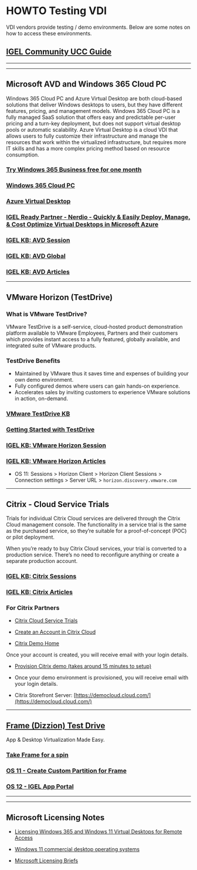 # HOWTO Testing VDI

VDI vendors provide testing / demo environments. Below are some notes on how to access these environments.

<!---
## [IGEL Community UCC Guide](https://igel-community.github.io/IGEL-Docs-v02/Docs/HOWTO-UCC/)
-->

## [IGEL Community UCC Guide](HOWTO-UCC-Guide.md)

----------

-----

## Microsoft AVD and Windows 365 Cloud PC

Windows 365 Cloud PC and Azure Virtual Desktop are both cloud-based solutions that deliver Windows desktops to users, but they have different features, pricing, and management models. Windows 365 Cloud PC is a fully managed SaaS solution that offers easy and predictable per-user pricing and a turn-key deployment, but does not support virtual desktop pools or automatic scalability. Azure Virtual Desktop is a cloud VDI that allows users to fully customize their infrastructure and manage the resources that work within the virtualized infrastructure, but requires more IT skills and has a more complex pricing method based on resource consumption.

### [Try Windows 365 Business free for one month](https://www.microsoft.com/en-us/windows-365/business/windows-365-free-trial-b)

### [Windows 365 Cloud PC](https://www.microsoft.com/en-us/windows-365)

### [Azure Virtual Desktop](https://azure.microsoft.com/en-us/products/virtual-desktop)

### [IGEL Ready Partner - Nerdio - Quickly & Easily Deploy, Manage, & Cost Optimize Virtual Desktops in Microsoft Azure](https://getnerdio.com/)

### [IGEL KB: AVD Session](https://kb.igel.com/igelos-11.09/en/avd-session-101061382.html)

### [IGEL KB: AVD Global](https://kb.igel.com/igelos-11.09/en/avd-global-101061379.html)

### [IGEL KB: AVD Articles](https://kb.igel.com/igelos-11.09/en/microsoft-azure-virtual-desktop-avd-101059452.html)

-----

## VMware Horizon (TestDrive)

### What is VMware TestDrive?

VMware TestDrive is a self-service, cloud-hosted product demonstration platform available to VMware Employees, Partners and their customers which provides instant access to a fully featured, globally available, and integrated suite of VMware products.

### TestDrive Benefits

- Maintained by VMware thus it saves time and expenses of building your own demo environment.
- Fully configured demos where users can gain hands-on experience.
- Accelerates sales by inviting customers to experience VMware solutions in action, on-demand.

### [VMware TestDrive KB](https://kb.vmtestdrive.com/)

### [Getting Started with TestDrive](https://kb.vmtestdrive.com/a/1543022-getting-started-with-testdrive)

### [IGEL KB: VMware Horizon Session](https://kb.igel.com/igelos-11.09/en/horizon-client-session-101061117.html)

### [IGEL KB:  VMware Horizon Articles](https://kb.igel.com/igelos-11.09/en/vmware-horizon-101059377.html)

- OS 11: Sessions > Horizon Client > Horizon Client Sessions > Connection settings > Server URL > `horizon.discovery.vmware.com`


-----

## Citrix  - Cloud Service Trials

Trials for individual Citrix Cloud services are delivered through the Citrix Cloud management console. The functionality in a service trial is the same as the purchased service, so they’re suitable for a proof-of-concept (POC) or pilot deployment.

When you’re ready to buy Citrix Cloud services, your trial is converted to a production service. There’s no need to reconfigure anything or create a separate production account.

### [IGEL KB: Citrix Sessions](https://kb.igel.com/igelos-11.09/en/citrix-101060984.html)

### [IGEL KB: Citrix Articles](https://kb.igel.com/igelos-11.09/en/citrix-101059202.html)

### For Citrix Partners

- [Citrix Cloud Service Trials](https://docs.citrix.com/en-us/citrix-cloud/overview/citrix-cloud-service-trials.html)

- [Create an Account in Citrix Cloud](https://www.citrix.com/welcome/create-account.html)

- [Citrix Demo Home](https://demo.citrix.com)

Once your account is created, you will receive email with your login details.

- [Provision Citrix demo (takes around 15 minutes to setup)](https://demo.citrix.com/provision)

- Once your demo environment is provisioned, you will receive email with your login details.

<!---
- Citrix Storefront Server: [https://demo.cloud.com/](https://demo.cloud.com/)
-->
- Citrix Storefront Server: [https://democloud.cloud.com/](https://democloud.cloud.com/)

-----

## [Frame (Dizzion) Test Drive](https://www.dizzion.com/)

App & Desktop Virtualization Made Easy.

### [Take Frame for a spin](https://www.dizzion.com/test-drive)

### [OS 11 - Create Custom Partition for Frame](https://github.com/IGEL-Community/IGEL-Custom-Partitions/tree/master/CP_Source/Apps/Frame)

### [OS 12 - IGEL App Portal](https://app.igel.com/#/api/frame)

-----

-----

## Microsoft Licensing Notes

- [Licensing Windows 365 and Windows 11 Virtual Desktops for
Remote Access](https://wwlpdocumentsearch.blob.core.windows.net/prodv2/Licensing_brief_PLT_Licensing%20Windows%20365%20and%20Windows%2011%20Virtual%20Desktops%20for%20Remote%20Access.pdf)

- [Windows 11 commercial desktop operating systems](https://wwlpdocumentsearch.blob.core.windows.net/prodv2/Windows_11_Commercial_Licensing_Guide.pdf)

- [Microsoft Licensing Briefs](https://www.microsoft.com/licensing/docs/view/Licensing-Briefs)